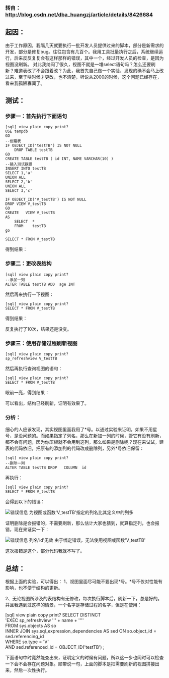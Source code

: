 ### 转自：http://blog.csdn.net/dba_huangzj/article/details/8426684
## 起因：
由于工作原因，我隔几天就要执行一批开发人员提供过来的脚本，部分是新需求的开发，部分是修复bug。往往包含有几百个。我用工具批量执行之后，系统继续运行，后来反反复复会有这样那样的错误，其中一个，经过开发人员的检查，是因为视图没刷新。
对此我纳闷了很久，视图不就是一堆select语句吗？怎么还要刷新？难道表改了不会跟着改？为此，我首先自己做一个实验，发现的确不会马上改过来，至于啥时候才更改，也不清楚，听说从2000的时候，这个问题已经存在，看来我孤陋寡闻了。

## 测试：

### 步骤一：首先执行下面语句

```
[sql] view plain copy print?
USE tempdb  
GO  
--创建表  
IF OBJECT_ID('testTB') IS NOT NULL   
    DROP TABLE testTB  
GO  
CREATE TABLE testTB ( id INT, NAME VARCHAR(10) )  
--插入测试数据  
INSERT INTO testTB  
SELECT 1,'a'  
UNION ALL   
SELECT 2,'b'  
UNION ALL   
SELECT 3,'c'  
  
IF OBJECT_ID('V_testTB') IS NOT NULL   
DROP VIEW V_testTB  
GO  
CREATE   VIEW V_testTB  
AS  
    SELECT  *  
    FROM    testTB  
go   
  
SELECT * FROM V_testTB  
```
得到结果：




### 步骤二：更改表结构
```
[sql] view plain copy print?
--添加一列  
ALTER TABLE testTB ADD  age INT  
```
然后再来执行一下视图：
```
[sql] view plain copy print?
SELECT * FROM V_testTB  
```
得到结果：



反复执行了10次，结果还是没变。

### 步骤三：使用存储过程刷新视图
```
[sql] view plain copy print?
sp_refreshview V_testTB  
```
然后再执行查询视图的语句：
```
[sql] view plain copy print?
SELECT * FROM V_testTB  
```
眼前一亮，得到结果：



可以看出，结构已经刷新，证明有效果了。

### 分析：

细心的人应该发现，其实视图里面我用了\*号。以通过实验来证明，如果不用星号，是没问题的。而如果指定了列名，那么在新加一列的时候，管它有没有刷新，都不会有问题，因为你压根就不会用到这列，那么如果是删除呢？现在来试试，建表的代码依旧，把原有的添加列的代码改成删除列，另外\*号依旧保留：
```
[sql] view plain copy print?
--删除一列  
ALTER TABLE testTB DROP   COLUMN  id  
```
再执行：
```
[sql] view plain copy print?
SELECT * FROM V_testTB  
```
会得到以下的错误：

![错误信息](http://img.my.csdn.net/uploads/201212/24/1356358342_9684.png)
为视图或函数'V_testTB'指定的列名比其定义中的列多

证明删除是会报错的，不需要刷新，那么估计大家也猜到，就算指定列，也会报错，现在来证实一下：

![错误信息](http://img.my.csdn.net/uploads/201212/24/1356358492_3983.png)
列名'id'无效
由于绑定错误，无法使用视图或函数'V_testTB'

这次报错是这个，部分代码我就不写了。

## 总结：

根据上面的实验，可以得出：
 1、视图里面尽可能不要出现*号。*号不仅对性能有影响，也不便于结构的更新。
       
 2、无论视图所涉及的表结构有无修改，每次执行脚本后，刷新一下，总是好的。并且我遇到过这样的情景，一个名字是存储过程的名字，但是在使用：

[sql] view plain copy print?
SELECT DISTINCT  
        'EXEC sp_refreshview ''' + name + ''''  
FROM    sys.objects AS so  
        INNER JOIN sys.sql_expression_dependencies AS sed ON so.object_id = sed.referencing_id  
WHERE   so.type = 'V'  
        AND sed.referenced_id = OBJECT_ID('testTB') ;  

下面语句中时竟然能查出来，证明定义的时候有问题，所以这一步也同时可以检查一下会不会存在问题对象。顺带说一句，上面的脚本是把需要刷新的视图拼接出来，然后一次性执行。
